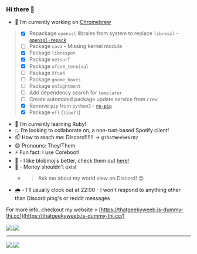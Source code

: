 ### Hi there 👋

- 🔭 I’m currently working on [Chromebrew](https://github.com/skycocker/chromebrew/)
> - [x] Repackage `openssl` libraies from system to replace `libressl` - [`openssl-repack`](https://github.com/ThatGeekyWeeb/chromebrew/tree/openssl-repack)
> - [ ] Package `cava` - Missing kernel module
> - [x] Package `librespot`
> - [x] Package `netsurf`
> - [x] Package `xfce4_terminal`
> - [ ] Package `Xfce4`
> - [ ] Package `gnome_boxes`
> - [ ] Package `enlightment`
> - [ ] Add dependency search for `templator`
> - [ ] Create automated package update service from `crew`
> - [x] Remove `pip` from `python3` - [`no-pip`](https://github.com/ThatGeekyWeeb/chromebrew/tree/no-pip)
> - [x] Package `efl` (`libefl`)

- 🌱 I’m currently learning Ruby!
- :collision: I’m looking to collaborate on, a non-rust-based Spotify client!
- 📫 How to reach me: Discord!!!!!! -> `@ThatWeeb#6702`
- 😄 Pronouns: They/Them
- ⚡ Fun fact: I use Coreboot!
- :bookmark: - I like blobmojis better, check them out [here!](https://github.com/C1710/blobmoji)
- :thinking: - Money shouldn't exist
  - > Ask me about my world view on Discord! :wink:
- :cloud_with_rain: - I'll usually clock out at 22:00 - I won't respond to anything other than Discord ping's or reddit messages

For more info, checkout my website > [https://thatgeekyweeb.is-dummy-thi.cc/](https://thatgeekyweeb.is-dummy-thi.cc/)


<a href="https://github.com/skycocker/ThatGeekyWeeb/">
<img align="center" src="https://github-readme-stats.vercel.app/api?username=ThatGeekyWeeb&bg_color=100,ffccfd,f593ba&layout=compact&theme=dracula&text_color=69d7a5">
</a>
<a href="https://github.com/ThatGeekyWeeb">
<img align="center" src="https://github-readme-stats.vercel.app/api/top-langs/?username=ThatGeekyWeeb&layout=compact&bg_color=100,ffccfd,f593ba&theme=dracula&text_color=69d7a5">
</a>

***

<a href="https://github.com/skycocker/chromebrew/">
<img align="center" src="https://github-readme-stats.vercel.app/api/pin/?username=skycocker&repo=Chromebrew&bg_color=100,ffccfd,f593ba&layout=compact&theme=dracula&text_color=9cfff2">
</a>
<a href="https://github.com/C1710/blobmoji">
<img align="center" src="https://github-readme-stats.vercel.app/api/pin/?username=C1710&repo=blobmoji&bg_color=100,ffccfd,f593ba&layout=compact&theme=dracula&text_color=9cfff2">
</a>
